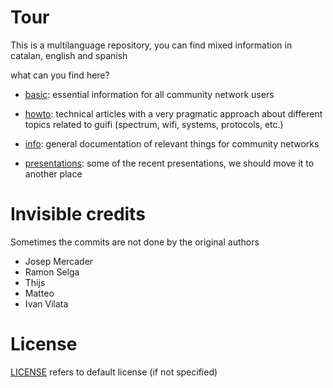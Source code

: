 # Tour

This is a multilanguage repository, you can find mixed information in catalan, english and spanish

what can you find here?

- [basic](./basic): essential information for all community network users

- [howto](./howto): technical articles with a very pragmatic approach about different topics related to guifi (spectrum, wifi, systems, protocols, etc.)

- [info](./info): general documentation of relevant things for community networks

- [presentations](./presentations): some of the recent presentations, we should move it to another place

# Invisible credits

Sometimes the commits are not done by the original authors

- Josep Mercader
- Ramon Selga
- Thijs
- Matteo
- Ivan Vilata

# License

[LICENSE](./LICENSE) refers to default license (if not specified)
